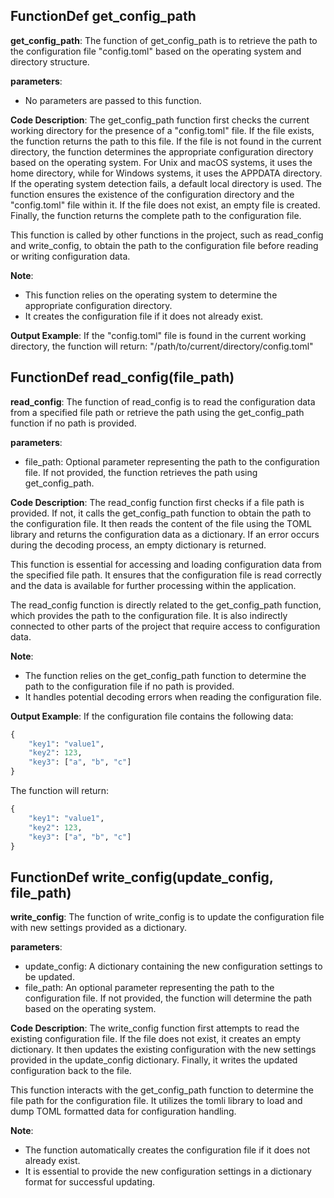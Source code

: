 ## FunctionDef get_config_path
**get_config_path**: The function of get_config_path is to retrieve the path to the configuration file "config.toml" based on the operating system and directory structure.

**parameters**:
- No parameters are passed to this function.

**Code Description**:
The get_config_path function first checks the current working directory for the presence of a "config.toml" file. If the file exists, the function returns the path to this file. If the file is not found in the current directory, the function determines the appropriate configuration directory based on the operating system. For Unix and macOS systems, it uses the home directory, while for Windows systems, it uses the APPDATA directory. If the operating system detection fails, a default local directory is used. The function ensures the existence of the configuration directory and the "config.toml" file within it. If the file does not exist, an empty file is created. Finally, the function returns the complete path to the configuration file.

This function is called by other functions in the project, such as read_config and write_config, to obtain the path to the configuration file before reading or writing configuration data.

**Note**:
- This function relies on the operating system to determine the appropriate configuration directory.
- It creates the configuration file if it does not already exist.

**Output Example**:
If the "config.toml" file is found in the current working directory, the function will return: "/path/to/current/directory/config.toml"
## FunctionDef read_config(file_path)
**read_config**: The function of read_config is to read the configuration data from a specified file path or retrieve the path using the get_config_path function if no path is provided.

**parameters**:
- file_path: Optional parameter representing the path to the configuration file. If not provided, the function retrieves the path using get_config_path.

**Code Description**:
The read_config function first checks if a file path is provided. If not, it calls the get_config_path function to obtain the path to the configuration file. It then reads the content of the file using the TOML library and returns the configuration data as a dictionary. If an error occurs during the decoding process, an empty dictionary is returned.

This function is essential for accessing and loading configuration data from the specified file path. It ensures that the configuration file is read correctly and the data is available for further processing within the application.

The read_config function is directly related to the get_config_path function, which provides the path to the configuration file. It is also indirectly connected to other parts of the project that require access to configuration data.

**Note**:
- The function relies on the get_config_path function to determine the path to the configuration file if no path is provided.
- It handles potential decoding errors when reading the configuration file.

**Output Example**:
If the configuration file contains the following data:
```python
{
    "key1": "value1",
    "key2": 123,
    "key3": ["a", "b", "c"]
}
```
The function will return:
```python
{
    "key1": "value1",
    "key2": 123,
    "key3": ["a", "b", "c"]
}
```
## FunctionDef write_config(update_config, file_path)
**write_config**: The function of write_config is to update the configuration file with new settings provided as a dictionary.

**parameters**:
- update_config: A dictionary containing the new configuration settings to be updated.
- file_path: An optional parameter representing the path to the configuration file. If not provided, the function will determine the path based on the operating system.

**Code Description**:
The write_config function first attempts to read the existing configuration file. If the file does not exist, it creates an empty dictionary. It then updates the existing configuration with the new settings provided in the update_config dictionary. Finally, it writes the updated configuration back to the file.

This function interacts with the get_config_path function to determine the file path for the configuration file. It utilizes the tomli library to load and dump TOML formatted data for configuration handling.

**Note**:
- The function automatically creates the configuration file if it does not already exist.
- It is essential to provide the new configuration settings in a dictionary format for successful updating.
